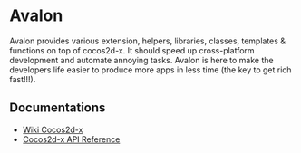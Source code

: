 # Avalon

Avalon provides various extension, helpers, libraries, classes, templates &
functions on top of cocos2d-x. It should speed up cross-platform development
and automate annoying tasks. Avalon is here to make the developers life easier
to produce more apps in less time (the key to get rich fast!!!).

## Documentations
* [Wiki Cocos2d-x](http://wiki.cocos2d-x.org)
* [Cocos2d-x API Reference](http://www.cocos2d-x.org/reference/native-cpp/index.html)

